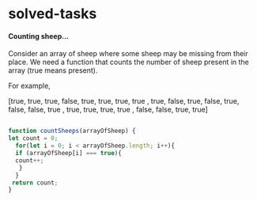 # solved-tasks

#### Counting sheep...
     
 Consider an array of sheep where some sheep may be missing from their place. We need a function that counts the number of sheep present in the array (true means present).
 
 For example,
 
 [true,  true,  true,  false,
   true,  true,  true,  true ,
   true,  false, true,  false,
   true,  false, false, true ,
   true,  true,  true,  true ,
   false, false, true,  true]
  
   
   
```javascript

function countSheeps(arrayOfSheep) {
let count = 0;
  for(let i = 0; i < arrayOfSheep.length; i++){
  if (arrayOfSheep[i] === true){
  count++;
   }
  }
 return count;
}  





```
